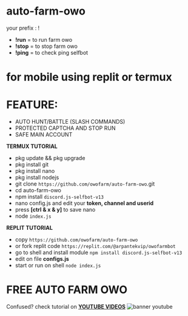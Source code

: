 # auto-farm-owo
your prefix : !
- **!run** = to run farm owo
- **!stop** = to stop farm owo
- **!ping** = to check ping selfbot

# for mobile using replit or termux

# FEATURE:
- AUTO HUNT/BATTLE (SLASH COMMANDS)
- PROTECTED CAPTCHA AND STOP RUN
- SAFE MAIN ACCOUNT

**__TERMUX TUTORIAL__**
- pkg update && pkg upgrade
- pkg install git
- pkg install nano
- pkg install nodejs
- git clone `https://github.com/owofarm/auto-farm-owo`.git
- cd auto-farm-owo
- npm install `discord.js-selfbot-v13`
- nano config.js and edit your **token, channel and userid**
- press **[ctrl & x & y]** to save nano
- node `index.js`

**__REPLIT TUTORIAL__**
- copy `https://github.com/owofarm/auto-farm-owo`
- or fork replit code `https://replit.com/@arpantekvip/owofarmbot`
- go to shell and install module `npm install discord.js-selfbot-v13`
- edit on file **configs.js**
- start or run on shell `node index.js`

# FREE AUTO FARM OWO
Confused? check tutorial on **[YOUTUBE VIDEOS](https://www.youtube.com)**
![banner youtube](https://media.discordapp.net/attachments/1171487336958263401/1175282385038868480/20231118_115102.jpg?ex=656aaa04&is=65583504&hm=8dbca4e3dfc9221ad8abce57aa36616167e8002a243ef689778ebc42627ece1f&)
